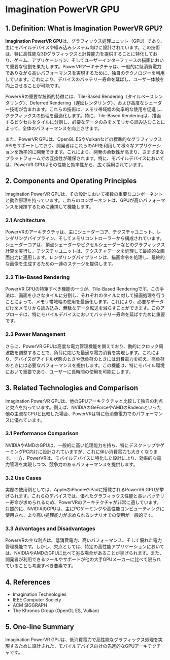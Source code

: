 # Imagination PowerVR GPU

## 1. Definition: What is **Imagination PowerVR GPU**?
**Imagination PowerVR GPU**は、グラフィックス処理ユニット（GPU）であり、主にモバイルデバイスや組み込みシステム向けに設計されています。この技術は、特に高性能な3Dグラフィックスと計算能力を提供することに特化しており、ゲーム、アプリケーション、そしてユーザーインターフェースの描画において重要な役割を果たします。PowerVRアーキテクチャは、一般的に低消費電力でありながら高いパフォーマンスを実現するために、独自のテクノロジーを利用しています。これにより、デバイスのバッテリー寿命を延ばし、ユーザー体験を向上させることが可能です。

PowerVRの重要な技術的特徴には、Tile-Based Rendering（タイルベースレンダリング）、Deferred Rendering（遅延レンダリング）、および高度なシェーダー技術が含まれます。これらの技術は、メモリ帯域幅の効率的な使用を促進し、グラフィックスの処理を最適化します。特に、Tile-Based Renderingは、描画するピクセルをタイルに分割し、必要なデータのみをメモリから読み込むことによって、全体のパフォーマンスを向上させます。

また、PowerVR GPUは、OpenGL ESやVulkanなどの標準的なグラフィックスAPIをサポートしており、開発者はこれらのAPIを利用して様々なアプリケーションを効率的に開発できます。これにより、開発の柔軟性が高まり、さまざまなプラットフォームでの互換性が確保されます。特に、モバイルデバイスにおいては、PowerVR GPUはその性能と効率性から、広く採用されています。

## 2. Components and Operating Principles
Imagination PowerVR GPUは、その設計において複数の重要なコンポーネントと動作原理を持っています。これらのコンポーネントは、GPUが高いパフォーマンスを発揮するために連携して機能します。

### 2.1 Architecture
PowerVRのアーキテクチャは、主にシェーダーコア、テクスチャユニット、レンダリングパイプライン、そしてメモリコントローラーから構成されています。シェーダーコアは、頂点シェーダーやピクセルシェーダーなどのグラフィックス計算を実行し、テクスチャユニットは、テクスチャデータを処理して最終的な画面出力に適用します。レンダリングパイプラインは、描画命令を処理し、最終的な画像を生成するための一連のステージを提供します。

### 2.2 Tile-Based Rendering
PowerVR GPUの特筆すべき機能の一つが、Tile-Based Renderingです。この手法は、画面を小さなタイルに分割し、それぞれのタイルに対して描画処理を行うことによって、メモリ帯域幅の使用を最適化します。これにより、必要なデータだけをメモリから読み込み、無駄なデータ転送を減らすことができます。このアプローチは、特にモバイルデバイスにおいてバッテリー寿命を延ばすために重要です。

### 2.3 Power Management
さらに、PowerVR GPUは高度な電力管理機能を備えており、動的にクロック周波数を調整することで、負荷に応じた最適な電力消費を実現します。これにより、デバイスがアイドル状態のときや低負荷のときには消費電力を抑え、高負荷のときには必要なパフォーマンスを提供します。この機能は、特にモバイル環境において重要であり、ユーザーに長時間の使用を可能にします。

## 3. Related Technologies and Comparison
Imagination PowerVR GPUは、他のGPUアーキテクチャと比較して独自の利点と欠点を持っています。例えば、NVIDIAのGeForceやAMDのRadeonといった他の主流なGPUと比較した場合、PowerVRは特に低消費電力でのパフォーマンスに優れています。

### 3.1 Performance Comparison
NVIDIAやAMDのGPUは、一般的に高い処理能力を持ち、特にデスクトップやゲーミングPC向けに設計されていますが、これに伴い消費電力も大きくなります。一方、PowerVRは、モバイルデバイスに特化した設計により、効率的な電力管理を実現しつつ、競争力のあるパフォーマンスを提供します。

### 3.2 Use Cases
実際の使用例としては、AppleのiPhoneやiPadに搭載されるPowerVR GPUが挙げられます。これらのデバイスでは、優れたグラフィックス性能と長いバッテリー寿命が求められるため、PowerVRのアーキテクチャが非常に適しています。対照的に、NVIDIAのGPUは、主にPCゲーミングや高性能コンピューティングに使用され、より高い処理能力が求められるシナリオでの使用が一般的です。

### 3.3 Advantages and Disadvantages
PowerVRの主な利点は、低消費電力、高いパフォーマンス、そして優れた電力管理機能です。しかし、欠点としては、特定の高性能アプリケーションにおいては、NVIDIAやAMDのGPUに比べて劣る場合があることが挙げられます。また、開発者が利用できるツールやサポートが他の大手GPUメーカーに比べて限られていることも考慮すべき要素です。

## 4. References
- Imagination Technologies
- IEEE Computer Society
- ACM SIGGRAPH
- The Khronos Group (OpenGL ES, Vulkan)

## 5. One-line Summary
Imagination PowerVR GPUは、低消費電力で高性能なグラフィックス処理を実現するために設計された、モバイルデバイス向けの先進的なGPUアーキテクチャです。